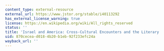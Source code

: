 ```yaml
---
content_type: external-resource
external_url: https://www.jstor.org/stable/i40113292
has_external_license_warning: true
license: https://en.wikipedia.org/wiki/All_rights_reserved
status: ''
title: 'Israel and America: Cross-Cultural Encounters and the Literary Imagination'
uid: 870cecea-d018-4b20-b1eb-92f233efc24a
wayback_url: ''
---
```

